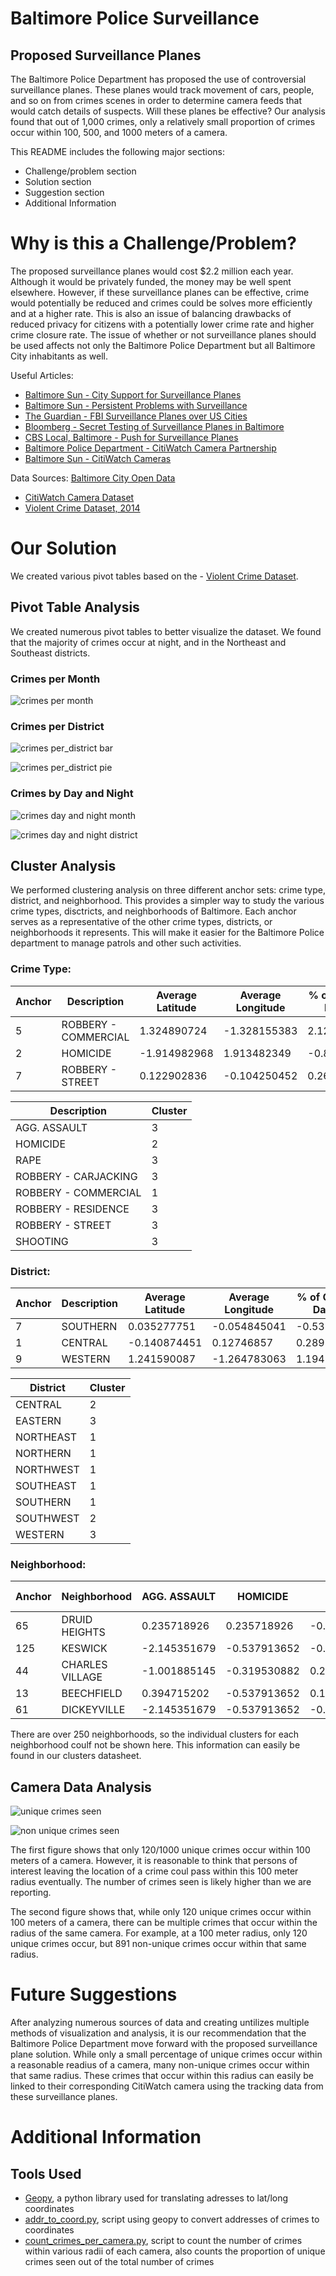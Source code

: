 # Baltimore Police Surveillance
## Proposed Surveillance Planes
The Baltimore Police Department has proposed the use of controversial surveillance planes. These planes would track movement of cars, people, and so on from crimes scenes in order to determine camera feeds that would catch details of suspects. Will these planes be effective? Our analysis found that out of 1,000 crimes, only a relatively small proportion of crimes occur within 100, 500, and 1000 meters of a camera.

This README includes the following major sections:
- Challenge/problem section
- Solution section
- Suggestion section
- Additional Information

# Why is this a Challenge/Problem?
The proposed surveillance planes would cost $2.2 million each year. Although it would be privately funded, the money may be well spent elsewhere. However, if these surveillance planes can be effective, crime would potentially be reduced and crimes could be solves more efficiently and at a higher rate. This is also an issue of balancing drawbacks of reduced privacy for citizens with a potentially lower crime rate and higher crime closure rate. The issue of whether or not surveillance planes should be used affects not only the Baltimore Police Department but all Baltimore City inhabitants as well.

Useful Articles:
- [Baltimore Sun - City Support for Surveillance Planes](https://www.baltimoresun.com/news/crime/bs-md-ci-cr-poll-on-planes-20191014-mmot33qvm5f7pdwznim3qrx4oq-story.html)
- [Baltimore Sun - Persistent Problems with Surveillance](https://www.baltimoresun.com/opinion/editorial/bs-ed-bpd-surveillance-20170214-story.html)
- [The Guardian - FBI Surveillance Planes over US Cities](https://www.theguardian.com/us-news/2015/jun/02/fbi-surveillance-government-planes-cities)
- [Bloomberg - Secret Testing of Surveillance Planes in Baltimore](https://www.bloomberg.com/features/2016-baltimore-secret-surveillance/)
- [CBS Local, Baltimore - Push for Surveillance Planes](https://baltimore.cbslocal.com/2019/08/13/remember-the-surveillance-plane-that-flew-over-baltimore-it-could-fly-again/)
- [Baltimore Police Department - CitiWatch Camera Partnership](https://www.baltimorepolice.org/community/citiwatch-community-partnership-overview)
- [Baltimore Sun - CitiWatch Cameras](https://www.baltimoresun.com/news/crime/bs-md-ci-citiwatch-cameras-20190424-story.html)

Data Sources:
[Baltimore City Open Data](https://data.baltimorecity.gov/)
- [CitiWatch Camera Dataset](https://data.baltimorecity.gov/Public-Safety/CCTV-Cameras/y3f4-umna)
- [Violent Crime Dataset, 2014](https://data.baltimorecity.gov/Crime/Violent-Crime-2014-YTD-Heat-Map/59fg-ary5)

# Our Solution
We created various pivot tables based on the - [Violent Crime Dataset](https://data.baltimorecity.gov/Crime/Violent-Crime-2014-YTD-Heat-Map/59fg-ary5).

## Pivot Table Analysis
We created numerous pivot tables to better visualize the dataset. We found that the majority of crimes occur at night, and in the Northeast and Southeast districts.

### Crimes per Month
![crimes per month](https://github.com/reecewgriffith/Baltimore-Police-Surveillance/blob/master/crimes_per_month.png)

### Crimes per District
![crimes per_district bar](https://github.com/reecewgriffith/Baltimore-Police-Surveillance/blob/master/crime_distr_district_bar.png)

![crimes per_district pie](https://github.com/reecewgriffith/Baltimore-Police-Surveillance/blob/master/crime_distr_district_pie.png)

### Crimes by Day and Night
![crimes day and night month](https://github.com/reecewgriffith/Baltimore-Police-Surveillance/blob/master/crimes_day_night_month.png)

![crimes day and night district](https://github.com/reecewgriffith/Baltimore-Police-Surveillance/blob/master/crimes_day_night_district.png)

## Cluster Analysis
We performed clustering analysis on three different anchor sets: crime type, district, and neighborhood. This provides a simpler way to study the various crime types, disctricts, and neighborhoods of Baltimore. Each anchor serves as a representative of the other crime types, districts, or neighborhoods it represents. This will make it easier for the Baltimore Police department to manage patrols and other such activities.

### Crime Type:

| Anchor | Description | Average Latitude |	Average Longitude |	% of Crimes in Daytime |	% of Crimes in Nighttime |	% of Crimes in Fall |	% of Crimes in Winter |	% of Crimes in Spring |	% of Crimes in Summer |
| ------ | ----------- | ---------------- | ----------------- | ------------------------------- | ----------------------------------- | ---------------------------- | ------------------------------- | ------------------------------- | ------------------------------- |
| 5	| ROBBERY - COMMERCIAL	| 1.324890724	| -1.328155383	| 2.128211772	| -2.128211772	| -0.537335705	| -0.358477321 |	-0.169978668 |	0.534428439 |
| 2	| HOMICIDE	| -1.914982968	| 1.913482349	| -0.848833783	| 0.848833783	| -0.765568719 |	0.023037538	| -2.209080383	| 1.765513852 |
| 7	| ROBBERY - STREET	| 0.122902836	| -0.104250452	| 0.260553951	| -0.260553951	| 0.693194007	| -0.508324696 | 	0.375331936	| -0.224329586 |

| Description | Cluster |
| ----------- | ------ |
| AGG. ASSAULT |	3 |
| HOMICIDE |	2 |
| RAPE |	3 |
| ROBBERY - CARJACKING |	3 |
| ROBBERY - COMMERCIAL |	1 |
| ROBBERY - RESIDENCE	| 3 |
| ROBBERY - STREET |	3 |
| SHOOTING	| 3 |

### District:

| Anchor | Description | Average Latitude |	Average Longitude |	% of Crimes in Daytime |	% of Crimes in Nighttime |	% of Crimes in Fall |	% of Crimes in Winter |	% of Crimes in Spring |	% of Crimes in Summer |
| ------ | ----------- | ---------------- | ----------------- | ------------------------------- | ----------------------------------- | ---------------------------- | ------------------------------- | ------------------------------- | ------------------------------- |
| 7 |	SOUTHERN	| 0.035277751	| -0.054845041	| -0.538965665	| 0.538965665	| -0.590171125 |	0.080835878	| 0.436440822 | 	| 0.020732752 |
| 1	| CENTRAL	| -0.140874451 |	0.12746857	| 0.289375281	| -0.289375281 | 	1.327527375	| -0.313203762	| 0.602305331 |	-1.326427772 |
| 9	| WESTERN |	1.241590087	| -1.264783063	| 1.19475154	| -1.19475154	| -1.22292041	| 1.297408411	| -0.82343211	| 0.43494838 |

| District | Cluster |
| -------- | ------ |
| CENTRAL	| 2	|
| EASTERN	| 3	|
| NORTHEAST	| 1	|
| NORTHERN	| 1	|
| NORTHWEST	| 1	|
| SOUTHEAST	| 1	|
| SOUTHERN	| 1	|
| SOUTHWEST	| 2	|
| WESTERN	| 3	|

### Neighborhood:

| Anchor	|	Neighborhood | AGG. ASSAULT |	HOMICIDE	| RAPE |	ROBBERY - CARJACKING |	ROBBERY - COMMERCIAL |	ROBBERY - RESIDENCE	| ROBBERY - STREET |	SHOOTING |
| ------- | ------------ | ------------ | ---------- | ---- | --------------------- | --------------------- | -------------------- | ---------------- | -------- |
| 65	| DRUID HEIGHTS |	0.235718926 |	0.235718926	| -0.00821465	| -0.303204054	| -0.097762223 |	-0.260428539 |	-0.216698689 |	-0.045683609 | -0.045683609 |
| 125 |	KESWICK |	-2.145351679	| -0.537913652	| -0.34162476	| -0.303204054 | 	6.524482051	| -0.790032836 |	-1.477117408 |	-0.596442991 | -0.596442991 |
| 44	| CHARLES VILLAGE	| -1.001885145 |	-0.319530882 |	0.225072304	| -0.037280279 |	0.098073995	| -0.339948704 |	1.108938547 |	-0.440973375 | -0.440973375 |
| 13 |	BEECHFIELD |	0.394715202	| -0.537913652	| 0.134961464	| -0.303204054 |	-0.571033082	| 1.482653471	| -0.351861701	| 0.190828678 | 0.190828678 |
| 61 |	DICKEYVILLE	| -2.145351679	| -0.537913652	| -0.34162476	| 13.76683692	| -0.571033082	| -0.790032836 | -1.477117408	| -0.596442991 | -0.596442991 |


There are over 250 neighborhoods, so the individual clusters for each neighborhood coulf not be shown here. This information can easily be found in our clusters datasheet.

## Camera Data Analysis
![unique crimes seen](https://github.com/reecewgriffith/Baltimore-Police-Surveillance/blob/master/unique_crimes_seen.png)

![non unique crimes seen](https://github.com/reecewgriffith/Baltimore-Police-Surveillance/blob/master/nonunique_crimes_seen.png)

The first figure shows that only 120/1000 unique crimes occur within 100 meters of a camera. However, it is reasonable to think that persons of interest leaving the location of a crime coul pass within this 100 meter radius eventually. The number of crimes seen is likely higher than we are reporting.

The second figure shows that, while only 120 unique crimes occur within 100 meters of a camera, there can be multiple crimes that occur within the radius of the same camera. For example, at a 100 meter radius, only 120 unique crimes occur, but 891 non-unique crimes occur within that same radius.

# Future Suggestions
After analyzing numerous sources of data and creating untilizes multiple methods of visualization and analysis, it is our recommendation that the Baltimore Police Department move forward with the proposed surveillance plane solution. While only a small percentage of unique crimes occur within a reasonable readius of a camera, many non-unique crimes occur within that same radius. These crimes that occur within this radius can easily be linked to their corresponding CitiWatch camera using the tracking data from these surveillance planes.

# Additional Information

## Tools Used
- [Geopy](https://geopy.readthedocs.io/en/stable/), a python library used for translating adresses to lat/long coordinates
- [addr_to_coord.py](https://github.com/reecewgriffith/Baltimore-City-Data-Project/blob/master/addr_to_coord.py), script using geopy to convert addresses of crimes to coordinates
- [count_crimes_per_camera.py](https://github.com/reecewgriffith/Baltimore-City-Data-Project/blob/master/count_crimes_per_camera.py), script to count the number of crimes within various radii of each camera, also counts the proportion of unique crimes seen out of the total number of crimes

